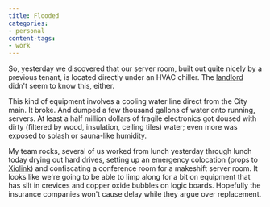```yaml
---
title: Flooded
categories:
- personal
content-tags:
- work
---
```


So, yesterday [we][1] discovered that our server room, built out quite nicely by a previous tenant, is located directly under an HVAC chiller.  The [landlord][2] didn't seem to know this, either.

This kind of equipment involves a cooling water line direct from the City main.  It broke.  And dumped a few thousand gallons of water onto running, servers.  At least a half million dollars of fragile electronics got doused with dirty (filtered by wood, insulation, ceiling tiles) water; even more was exposed to splash or sauna-like humidity.

My team rocks, several of us worked from lunch yesterday through lunch today drying out hard drives, setting up an emergency colocation (props to [Xiolink][3]) and confiscating a conference room for a makeshift server room.  It looks like we're going to be able to limp along for a bit on equipment that has silt in crevices and copper oxide bubbles on logic boards.  Hopefully the insurance companies won't cause delay while they argue over replacement.

   [1]: http://www.infuz.com/
   [2]: http://www.gmbcommercial.com/
   [3]: http://www.xiolink.com/
